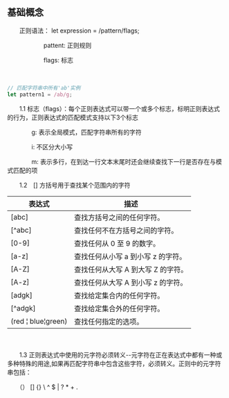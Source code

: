 ## 基础概念 

　　正则语法： let expression = /pattern/flags;

　　　　　　pattent: 正则规则

　　　　　　flags: 标志

　　
```js
// 匹配字符串中所有'ab'实例
let pattern1 = /ab/g;
 ```

　　1.1 标志（flags）：每个正则表达式可以带一个或多个标志，标明正则表达式的行为，正则表达式的匹配模式支持以下3个标志

　　　　g: 表示全局模式，匹配字符串所有的字符

　　　　i: 不区分大小写

　　　　m: 表示多行，在到达一行文本末尾时还会继续查找下一行是否存在与模式匹配的项

 
　　1.2　[] 方括号用于查找某个范围内的字符
　　

| 表达式 | 描述 |
| -- | -- |
| [abc] | 查找方括号之间的任何字符。 |
| [^abc] | 查找任何不在方括号之间的字符。 |
| [0-9] | 查找任何从 0 至 9 的数字。 |
| [a-z] | 查找任何从小写 a 到小写 z 的字符。 |
| [A-Z] | 查找任何从大写 A 到大写 Z 的字符。 |
| [A-z] | 查找任何从大写 A 到小写 z 的字符。 |
| [adgk] | 查找给定集合内的任何字符。 |
| [^adgk] | 查找给定集合外的任何字符。 |
| (red &#166; blue&#166;green) | 查找任何指定的选项。 |

　　	
	
	
	
	
	
	
	
	
	
 

　　1.3 正则表达式中使用的元字符必须转义--元字符在正在表达式中都有一种或多种特殊的用途,如果再匹配字符串中包含这些字符，必须转义。正则中的元字符串包括：

　　（） [] {} \ ^ $ | ? * + .